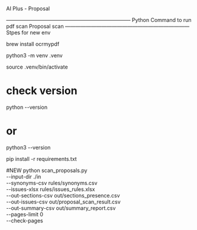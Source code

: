 AI Plus - Proposal

————————————————————————
Python Command to run pdf scan 
Proposal scan
————————————————————————
Stpes for new env

brew install ocrmypdf

python3 -m venv .venv

source .venv/bin/activate

# check version
python --version
# or
python3 --version


pip install -r requirements.txt

#NEW 
python scan_proposals.py \
  --input-dir ./in \
  --synonyms-csv rules/synonyms.csv \
  --issues-xlsx rules/issues_rules.xlsx \
  --out-sections-csv out/sections_presence.csv \
  --out-issues-csv out/proposal_scan_result.csv \
  --out-summary-csv out/summary_report.csv \
  --pages-limit 0 \
  --check-pages

